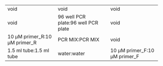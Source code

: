 ||||
|----|----|----|
|void|void|void|
|void|96 well PCR plate:96 well PCR plate|void|
|10 µM primer_R:10 µM primer_R|PCR MIX:PCR MIX|void|
|1.5 ml tube:1.5 ml tube|water:water|10 µM primer_F:10 µM primer_F|
